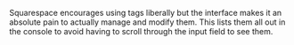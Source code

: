 Squarespace encourages using tags liberally but the interface makes it an absolute pain to actually manage and modify them. This lists them all out in the console to avoid having to scroll through the input field to see them.
